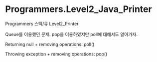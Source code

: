 # Programmers.Level2_Java_Printer
Programmers 스택/큐 Level2_Printer

Queue를 이용했던 문제. pop을 이용하였지만 poll에 대해서도 알아가자.

Returning null + removing operations: poll()

Throwing exception + removing operations: pop()
